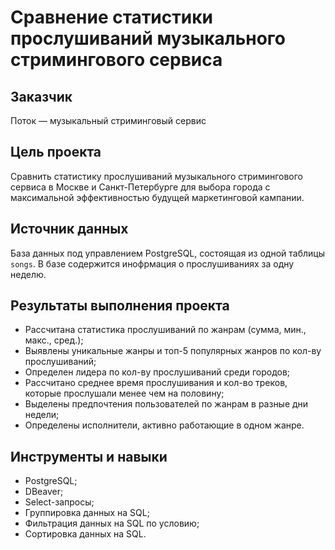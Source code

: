 # Сравнение статистики прослушиваний музыкального стримингового сервиса

## Заказчик 
Поток — музыкальный стриминговый сервис

## Цель проекта
Сравнить статистику прослушиваний музыкального стримингового сервиса в Москве и Санкт-Петербурге для выбора города с максимальной эффективностью будущей маркетинговой кампании.

## Источник данных
База данных под управлением PostgreSQL, состоящая из одной таблицы `songs`. В базе содержится инофрмация о прослушиваниях за одну неделю.

## Результаты выполнения проекта
- Рассчитана статистика прослушиваний по жанрам (сумма, мин., макс., сред.);
- Выявлены уникальные жанры и топ-5 популярных жанров по кол-ву прослушиваний;
- Определен лидера по кол-ву прослушиваний среди городов;
- Рассчитано среднее время прослушивания и кол-во треков, которые прослушали менее чем на половину;
- Выделены предпочтения пользователей по жанрам в разные дни недели;
- Определены исполнители, активно работающие в одном жанре.

## Инструменты и навыки
- PostgreSQL;
- DBeaver;
- Select-запросы;
- Группировка данных на SQL;
- Фильтрация данных на SQL по условию;
- Сортировка данных на SQL.
